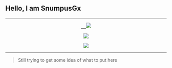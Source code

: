 ## Hello, I am SnumpusGx
---
<p align='center'>

 <a href='https://discord.gg/qTHnPytZpw'>
     <img src="https://img.shields.io/discord/715911059302645802?color=5865f2&label=Anime's%20Night&logo=discord&logoColor=fff&style=for-the-badge" />
 </a>
 </p>
 
 <p align='center'>
  <a href='https://discord.com/invite/escoteiros'>
    <img src="https://img.shields.io/discord/783381741686620173?color=5865f2&label=Comunidade%20Escoteiroslogo=discord&logoColor=fff&style=for-the-badge" />
  </a>
</p>
<p align='center'>
 <a href="http://discord.com/users/931933669432651838">
 <img src="http://lanyard.cnrad.dev/api/931933669432651838" />
 </a>
</p>

---
> Still trying to get some idea of ​​what to put here
